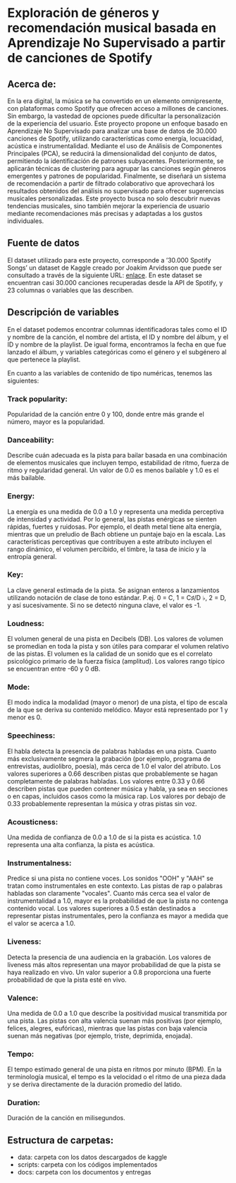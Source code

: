 # Exploración de géneros y recomendación musical basada en Aprendizaje No Supervisado a partir de canciones de Spotify

## Acerca de:

En la era digital, la música se ha convertido en un elemento omnipresente, con plataformas como Spotify que ofrecen acceso a millones de canciones. Sin embargo, la vastedad de opciones puede dificultar la personalización de la experiencia del usuario. Este proyecto propone un enfoque basado en Aprendizaje No Supervisado para analizar una base de datos de 30.000 canciones de Spotify, utilizando características como energía, locuacidad, acústica e instrumentalidad. Mediante el uso de Análisis de Componentes Principales (PCA), se reducirá la dimensionalidad del conjunto de datos, permitiendo la identificación de patrones subyacentes. Posteriormente, se aplicarán técnicas de clustering para agrupar las canciones según géneros emergentes y patrones de popularidad. Finalmente, se diseñará un sistema de recomendación a partir de filtrado colaborativo que aprovechará los resultados obtenidos del análisis no supervisado para ofrecer sugerencias musicales personalizadas. Este proyecto busca no solo descubrir nuevas tendencias musicales, sino también mejorar la experiencia de usuario mediante recomendaciones más precisas y adaptadas a los gustos individuales. 

## Fuente de datos 

El dataset utilizado para este proyecto, corresponde a ’30.000 Spotify Songs’ un dataset de Kaggle creado por Joakim Arvidsson que puede ser consultado a través de la siguiente URL: [enlace](https://www.kaggle.com/datasets/joebeachcapital/30000-spotify-songs/data?select=spotify_songs.csv). En este dataset se encuentran casi 30.000 canciones recuperadas desde la API de Spotify, y 23 columnas o variables que las describen. 

## Descripción de variables 

En el dataset podemos encontrar columnas identificadoras tales como el ID y nombre de la canción, el nombre del artista, el ID y nombre del álbum, y el ID y nombre de la playlist. De igual forma, encontramos la fecha en que fue lanzado el álbum, y variables categóricas como el género y el subgénero al que pertenece la playlist. 

En cuanto a las variables de contenido de tipo numéricas, tenemos las siguientes: 

### Track popularity: 

Popularidad de la canción entre 0 y 100, donde entre más grande el número, mayor es la popularidad. 

### Danceability:

Describe cuán adecuada es la pista para bailar basada en una combinación de elementos musicales que incluyen tempo, estabilidad de ritmo, fuerza de ritmo y regularidad general. Un valor de 0.0 es menos bailable y 1.0 es el más bailable. 

### Energy:

La energía es una medida de 0.0 a 1.0 y representa una medida perceptiva de intensidad y actividad. Por lo general, las pistas enérgicas se sienten rápidas, fuertes y ruidosas. Por ejemplo, el death metal tiene alta energía, mientras que un preludio de Bach obtiene un puntaje bajo en la escala. Las características perceptivas que contribuyen a este atributo incluyen el rango dinámico, el volumen percibido, el timbre, la tasa de inicio y la entropía general. 

### Key: 

La clave general estimada de la pista. Se asignan enteros a lanzamientos utilizando notación de clase de tono estándar. P.ej. 0 = C, 1 = C♯/D ♭, 2 = D, y así sucesivamente. Si no se detectó ninguna clave, el valor es -1. 

### Loudness: 

El volumen general de una pista en Decibels (DB). Los valores de volumen se promedian en toda la pista y son útiles para comparar el volumen relativo de las pistas. El volumen es la calidad de un sonido que es el correlato psicológico primario de la fuerza física (amplitud). Los valores rango típico se encuentran entre -60 y 0 dB. 

### Mode: 

El modo indica la modalidad (mayor o menor) de una pista, el tipo de escala de la que se deriva su contenido melódico. Mayor está representado por 1 y menor es 0. 

### Speechiness: 

El habla detecta la presencia de palabras habladas en una pista. Cuanto más exclusivamente segmera la grabación (por ejemplo, programa de entrevistas, audiolibro, poesía), más cerca de 1.0 el valor del atributo. Los valores superiores a 0.66 describen pistas que probablemente se hagan completamente de palabras habladas. Los valores entre 0.33 y 0.66 describen pistas que pueden contener música y habla, ya sea en secciones o en capas, incluidos casos como la música rap. Los valores por debajo de 0.33 probablemente representan la música y otras pistas sin voz. 

### Acousticness:

Una medida de confianza de 0.0 a 1.0 de si la pista es acústica. 1.0 representa una alta confianza, la pista es acústica. 

### Instrumentalness: 

Predice si una pista no contiene voces. Los sonidos "OOH" y "AAH" se tratan como instrumentales en este contexto. Las pistas de rap o palabras habladas son claramente "vocales". Cuanto más cerca sea el valor de instrumentalidad a 1.0, mayor es la probabilidad de que la pista no contenga contenido vocal. Los valores superiores a 0.5 están destinados a representar pistas instrumentales, pero la confianza es mayor a medida que el valor se acerca a 1.0. 

### Liveness: 

Detecta la presencia de una audiencia en la grabación. Los valores de liveness más altos representan una mayor probabilidad de que la pista se haya realizado en vivo. Un valor superior a 0.8 proporciona una fuerte probabilidad de que la pista esté en vivo. 

### Valence: 

Una medida de 0.0 a 1.0 que describe la positividad musical transmitida por una pista. Las pistas con alta valencia suenan más positivas (por ejemplo, felices, alegres, eufóricas), mientras que las pistas con baja valencia suenan más negativas (por ejemplo, triste, deprimida, enojada). 

### Tempo: 

El tempo estimado general de una pista en ritmos por minuto (BPM). En la terminología musical, el tempo es la velocidad o el ritmo de una pieza dada y se deriva directamente de la duración promedio del latido. 

### Duration: 

Duración de la canción en milisegundos. 


## Estructura de carpetas:

* data: carpeta con los datos descargados de kaggle
* scripts: carpeta con los códigos implementados
* docs: carpeta con los documentos y entregas
